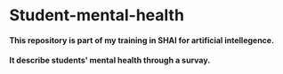 # Student-mental-health
#### This repository is part of my training in SHAI for artificial intellegence.
#### It describe students' mental health through a survay.

